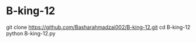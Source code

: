 # B-king-12
git clone https://github.com/Basharahmadzai002/B-king-12.git   cd B-king-12   python B-king-12.py
